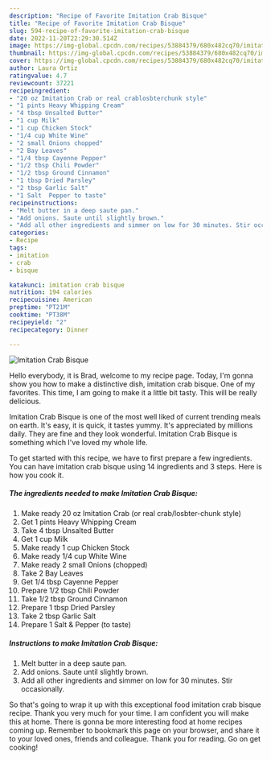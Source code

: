 ```yaml
---
description: "Recipe of Favorite Imitation Crab Bisque"
title: "Recipe of Favorite Imitation Crab Bisque"
slug: 594-recipe-of-favorite-imitation-crab-bisque
date: 2022-11-20T22:29:30.514Z
image: https://img-global.cpcdn.com/recipes/53884379/680x482cq70/imitation-crab-bisque-recipe-main-photo.jpg
thumbnail: https://img-global.cpcdn.com/recipes/53884379/680x482cq70/imitation-crab-bisque-recipe-main-photo.jpg
cover: https://img-global.cpcdn.com/recipes/53884379/680x482cq70/imitation-crab-bisque-recipe-main-photo.jpg
author: Laura Ortiz
ratingvalue: 4.7
reviewcount: 37221
recipeingredient:
- "20 oz Imitation Crab or real crablosbterchunk style"
- "1 pints Heavy Whipping Cream"
- "4 tbsp Unsalted Butter"
- "1 cup Milk"
- "1 cup Chicken Stock"
- "1/4 cup White Wine"
- "2 small Onions chopped"
- "2 Bay Leaves"
- "1/4 tbsp Cayenne Pepper"
- "1/2 tbsp Chili Powder"
- "1/2 tbsp Ground Cinnamon"
- "1 tbsp Dried Parsley"
- "2 tbsp Garlic Salt"
- "1 Salt  Pepper to taste"
recipeinstructions:
- "Melt butter in a deep saute pan."
- "Add onions. Saute until slightly brown."
- "Add all other ingredients and simmer on low for 30 minutes. Stir occasionally."
categories:
- Recipe
tags:
- imitation
- crab
- bisque

katakunci: imitation crab bisque 
nutrition: 194 calories
recipecuisine: American
preptime: "PT21M"
cooktime: "PT38M"
recipeyield: "2"
recipecategory: Dinner

---
```



![Imitation Crab Bisque](https://img-global.cpcdn.com/recipes/53884379/680x482cq70/imitation-crab-bisque-recipe-main-photo.jpg)

Hello everybody, it is Brad, welcome to my recipe page. Today, I'm gonna show you how to make a distinctive dish, imitation crab bisque. One of my favorites. This time, I am going to make it a little bit tasty. This will be really delicious.



Imitation Crab Bisque is one of the most well liked of current trending meals on earth. It's easy, it is quick, it tastes yummy. It's appreciated by millions daily. They are fine and they look wonderful. Imitation Crab Bisque is something which I've loved my whole life.


To get started with this recipe, we have to first prepare a few ingredients. You can have imitation crab bisque using 14 ingredients and 3 steps. Here is how you cook it.

<!--inarticleads1-->

##### The ingredients needed to make Imitation Crab Bisque:

1. Make ready 20 oz Imitation Crab (or real crab/losbter-chunk style)
1. Get 1 pints Heavy Whipping Cream
1. Take 4 tbsp Unsalted Butter
1. Get 1 cup Milk
1. Make ready 1 cup Chicken Stock
1. Make ready 1/4 cup White Wine
1. Make ready 2 small Onions (chopped)
1. Take 2 Bay Leaves
1. Get 1/4 tbsp Cayenne Pepper
1. Prepare 1/2 tbsp Chili Powder
1. Take 1/2 tbsp Ground Cinnamon
1. Prepare 1 tbsp Dried Parsley
1. Take 2 tbsp Garlic Salt
1. Prepare 1 Salt &amp; Pepper (to taste)




<!--inarticleads2-->

##### Instructions to make Imitation Crab Bisque:

1. Melt butter in a deep saute pan.
1. Add onions. Saute until slightly brown.
1. Add all other ingredients and simmer on low for 30 minutes. Stir occasionally.




So that's going to wrap it up with this exceptional food imitation crab bisque recipe. Thank you very much for your time. I am confident you will make this at home. There is gonna be more interesting food at home recipes coming up. Remember to bookmark this page on your browser, and share it to your loved ones, friends and colleague. Thank you for reading. Go on get cooking!
